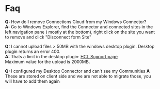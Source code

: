 # Faq

**Q:** How do I remove Connections Cloud from my Windows Connector?  
**A:** Go to Windows Explorer, find the Connector and connected sites in the left navigation pane ( mostly at the bottom), right click on the site you want to remove and click "Disconnect form Site"  

**Q:** I cannot upload files > 50MB with the windows desktop plugin. Desktop plugin returns an error 400.  
**A:** Thats a limit in the desktop plugin: [HCL Support page](<https://support.hcltechsw.com/csm?id=kb_article&sysparm_article=KB0021371&sys_kb_id=475262431b4f7784c1f9759d1e4bcbb7>)  
Maximum value for the upload is 2000MB.

**Q:** I configured my Desktop Connector and can't see my Communities
**A** These are stored on client side and we are not able to migrate those, you will have to add them again
